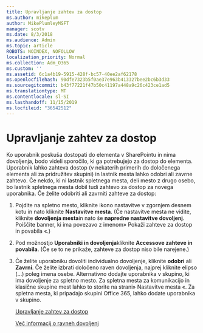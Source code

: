 ```yaml
---
title: Upravljanje zahtev za dostop
ms.author: mikeplum
author: MikePlumleyMSFT
manager: scotv
ms.date: 8/3/2018
ms.audience: Admin
ms.topic: article
ROBOTS: NOINDEX, NOFOLLOW
localization_priority: Normal
ms.collection: Adm_O365
ms.custom: ''
ms.assetid: 6c1a4b19-5915-428f-bc57-40ee2af62178
ms.openlocfilehash: 90dfe7323b5f0ae37e963b413327bee2bc6b3d33
ms.sourcegitcommit: b43f77221f47b50c41197a448a9c26c423ce1ad5
ms.translationtype: MT
ms.contentlocale: sl-SI
ms.lasthandoff: 11/15/2019
ms.locfileid: "36542512"
---
```

# <a name="manage-access-requests"></a>Upravljanje zahtev za dostop

Ko uporabnik poskuša dostopati do elementa v SharePointu in nima dovoljenja, bodo videli sporočilo, ki ga potrebujejo za dostop do elementa. Uporabnik lahko zahteva dostop (v nekaterih primerih do določenega elementa ali za pridružitev skupini) in lastnik mesta lahko odobri ali zavrne zahtevo. Če nekdo, ki ni lastnik spletnega mesta, deli mesto z drugo osebo, bo lastnik spletnega mesta dobil tudi zahtevo za dostop za novega uporabnika. Če želite odobriti ali zavrniti zahteve za dostop:
  
1. Pojdite na spletno mesto, kliknite ikono nastavitve v zgornjem desnem kotu in nato kliknite **Nastavitve mesta**. (Če nastavitve mesta ne vidite, kliknite **dovoljenja mesta**in nato še **napredne nastavitve dovoljenj**. Poiščite banner, ki ima povezavo z imenom» Pokaži zahteve za dostop in povabila «.)
    
2. Pod možnostjo **Uporabniki in dovoljenja**kliknite **Accessove zahteve in povabila**. (Če se to ne prikaže, zahteve za dostop niso bile narejene.)
    
3. Če želite uporabniku dovoliti individualno dovoljenje, kliknite **odobri** ali **Zavrni**. Če želite izbrati določeno raven dovoljenja, najprej kliknite elipso (...) poleg imena osebe. Alternativno dodajte uporabnika v skupino, ki ima dovoljenje za spletno mesto. Za spletna mesta za komunikacijo in klasične skupine mest lahko to storite na strani» Nastavitve mesta «. Za spletna mesta, ki pripadajo skupini Office 365, lahko dodate uporabnika v skupino.
    
    [Upravljanje zahtev za dostop](https://go.microsoft.com/fwlink/?linkid=2008747)
    
    [Več informacij o ravneh dovoljenj](https://go.microsoft.com/fwlink/?linkid=867071)
    


